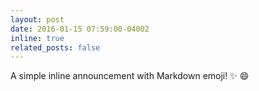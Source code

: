```yaml
---
layout: post
date: 2016-01-15 07:59:00-04002
inline: true
related_posts: false
---
```


A simple inline announcement with Markdown emoji! :sparkles: :smile:
